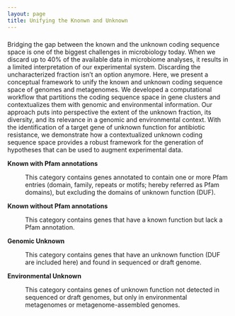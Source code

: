 ```yaml
---
layout: page
title: Unifying the Knonwn and Unknown
---
```

<h3 class="section-heading  text-primary"></h3>

<p>Bridging the gap between the known and the unknown coding sequence space is one of the biggest challenges in microbiology today. When we discard up to 40% of the available data in microbiome analyses, it results in a limited interpretation of our experimental system. Discarding the uncharacterized fraction isn’t an option anymore. Here, we present a conceptual framework to unify the known and unknown coding sequence space of genomes and metagenomes. We developed a computational workflow that partitions the coding sequence space in gene clusters and contextualizes them with genomic and environmental information. Our approach puts into perspective the extent of the unknown fraction, its diversity, and its relevance in a genomic and environmental context. With the identification of a target gene of unknown function for antibiotic resistance, we demonstrate how a contextualized unknown coding sequence space provides a robust framework for the generation of hypotheses that can be used to augment experimental data.
</p>
<p>
<dl>
	<dt><b>Known with Pfam annotations</b></dt>
	<dd>
		<p>This category contains genes annotated to contain one or more Pfam entries (domain, family, repeats or motifs; hereby referred as Pfam domains), but excluding the domains of unknown function (DUF).</p>
	</dd>
	<dt><b>Known without Pfam annotations</b></dt>
	<dd>
		<p>This category contains genes that have a known function but lack a Pfam annotation.</p>
	</dd>
	<dt><b>Genomic Unknown</b></dt>
	<dd>
		<p>This category contains genes that have an unknown function (DUF are included here) and found in sequenced or draft genome.</p>
	</dd>
    <dt><b>Environmental Unknown</b></dt>
	<dd>
		<p>This category contains genes of unknown function not detected in sequenced or draft genomes, but only in environmental metagenomes or metagenome-assembled genomes.</p>
	</dd>
</dl>
</p>